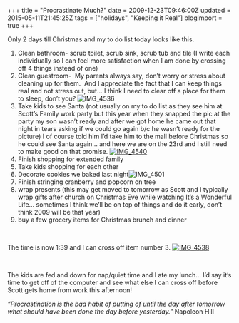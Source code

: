 +++
title = "Procrastinate Much?"
date = 2009-12-23T09:46:00Z
updated = 2015-05-11T21:45:25Z
tags = ["holidays", "Keeping it Real"]
blogimport = true 
+++

Only 2 days till Christmas and my to do list today looks like this.

1.  Clean bathroom- scrub toilet, scrub sink, scrub tub and tile (I write each individually so I can feel more satisfaction when I am done by crossing off 4 things instead of one)
2.  Clean guestroom-&#160; My parents always say, don’t worry or stress about cleaning up for them.&#160; And I appreciate the fact that I can keep things real and not stress out, but… I think I need to clear off a place for them to sleep, don’t you? ![IMG_4536](https://latc.s3.amazonaws.com/wp-content/uploads/2009/12/IMG_4536.jpg "IMG_4536")
3.  Take kids to see Santa (not usually on my to do list as they see him at Scott’s Family work party but this year when they snapped the pic at the party my son wasn’t ready and after we got home he came out that night in tears asking if we could go again b/c he wasn’t ready for the picture) I of course told him I’d take him to the mall before Christmas so he could see Santa again… and here we are on the 23rd and I still need to make good on that promise. [![IMG_4540](https://latc.s3.amazonaws.com/wp-content/uploads/2009/12/IMG_4540.jpg "IMG_4540")](https://latc.s3.amazonaws.com/wp-content/uploads/2009/12/IMG_4540.jpg)
4.  Finish shopping for extended family
5.  Take kids shopping for each other
6.  Decorate cookies we baked last night![IMG_4501](https://latc.s3.amazonaws.com/wp-content/uploads/2009/12/IMG_4501.jpg "IMG_4501")
7.  Finish stringing cranberry and popcorn on tree
8.  wrap presents (this may get moved to tomorrow as Scott and I typically wrap gifts after church on Christmas Eve while watching It’s a Wonderful Life… sometimes I think we’ll be on top of things and do it early, don’t think 2009 will be that year)
9.  buy a few grocery items for Christmas brunch and dinner  

&#160;

The time is now 1:39 and I can cross off item number 3.
 [![IMG_4538](https://latc.s3.amazonaws.com/wp-content/uploads/2009/12/IMG_4538.jpg "IMG_4538")](https://latc.s3.amazonaws.com/wp-content/uploads/2009/12/IMG_4538.jpg)  

&#160;

The kids are fed and down for nap/quiet time and I ate my lunch… I’d say it’s time to get off of the computer and see what else I can cross off before Scott gets home from work this afternoon!

_“Procrastination is the bad habit of putting of until the day after tomorrow what should have been done the day before yesterday.”_ Napoleon Hill 
